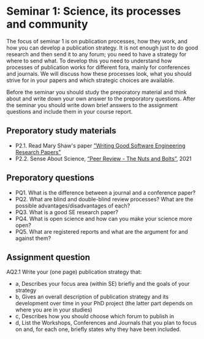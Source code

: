 # Seminar 1: Science, its processes and community
The focus of seminar 1 is on publication processes, how they work, and how you can develop a publication strategy. It is not enough just to do good research and then send it to any forum; you need to have a strategy for where to send what. To develop this you need to understand how processes of publication works for different fora, mainly for conferences and journals. We will discuss how these processes look, what you should strive for in your papers and which strategic choices are available.

Before the seminar you should study the preporatory material and think about and write down your own answer to the preporatory questions. After the seminar you should write down brief answers to the assignment questions and include them in your course report.

## Preporatory study materials
- P2.1. Read Mary Shaw's paper ["Writing Good Software Engineering Research Papers"](https://www.cs.cmu.edu/~Compose/shaw-icse03.pdf)
- P2.2. Sense About Science, [“Peer Review - The Nuts and Bolts”](https://senseaboutscience.org/wp-content/uploads/2021/09/PEER-REVIEW-the-nuts-and-bolts.pdf), 2021

## Preporatory questions
- PQ1. What is the difference between a journal and a conference paper?
- PQ2. What are blind and double-blind review processes? What are the possible
advantages/disadvantages of each?
- PQ3. What is a good SE research paper?
- PQ4. What is open science and how can you make your science more open?
- PQ5. What are registered reports and what are the argument for and against them?

## Assignment question
AQ2.1 Write your (one page) publication strategy that:
- a, Describes your focus area (within SE) briefly and the goals of your strategy
- b, Gives an overall description of publication strategy and its development over time in your PhD project (the latter part depends on where you are in your studies)
- c, Describes how you should choose which forum to publish in
- d, List the Workshops, Conferences and Journals that you plan to focus on and, for each one, briefly states why they have been included.
